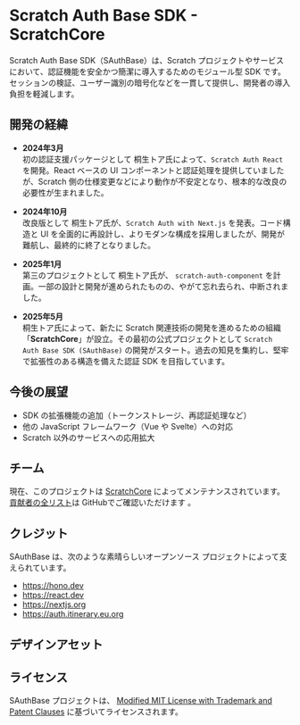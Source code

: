 # Scratch Auth Base SDK - ScratchCore

Scratch Auth Base SDK（SAuthBase）は、Scratch プロジェクトやサービスにおいて、認証機能を安全かつ簡潔に導入するためのモジュール型 SDK です。セッションの検証、ユーザー識別の暗号化などを一貫して提供し、開発者の導入負担を軽減します。

## 開発の経緯

- **2024年3月**  
  初の認証支援パッケージとして 桐生トア氏によって、`Scratch Auth React` を開発。React ベースの UI コンポーネントと認証処理を提供していましたが、Scratch 側の仕様変更などにより動作が不安定となり、根本的な改良の必要性が生まれました。

- **2024年10月**  
  改良版として 桐生トア氏が、`Scratch Auth with Next.js` を発表。コード構造と UI を全面的に再設計し、よりモダンな構成を採用しましたが、開発が難航し、最終的に終了となりました。

- **2025年1月**  
  第三のプロジェクトとして 桐生トア氏が、 `scratch-auth-component` を計画。一部の設計と開発が進められたものの、やがて忘れ去られ、中断されました。

- **2025年5月**  
  桐生トア氏によって、新たに Scratch 関連技術の開発を進めるための組織「**ScratchCore**」が設立。その最初の公式プロジェクトとして `Scratch Auth Base SDK (SAuthBase)` の開発がスタート。過去の知見を集約し、堅牢で拡張性のある構造を備えた認証 SDK を目指しています。

## 今後の展望

- SDK の拡張機能の追加（トークンストレージ、再認証処理など）
- 他の JavaScript フレームワーク（Vue や Svelte）への対応
- Scratch 以外のサービスへの応用拡大

## チーム

現在、このプロジェクトは [ScratchCore](https://github.com/scratchcore) によってメンテナンスされています。[貢献者の全リスト](https://github.com/scratchcore/sauthbase/graphs/contributors)は  GitHubでご確認いただけます 。

## クレジット

SAuthBase は、次のような素晴らしいオープンソース プロジェクトによって支えられています。

- https://hono.dev
- https://react.dev
- https://nextjs.org
- https://auth.itinerary.eu.org

## デザインアセット

## ライセンス

SAuthBase プロジェクトは、 [Modified MIT License with Trademark and Patent Clauses](/license) に基づいてライセンスされます。
